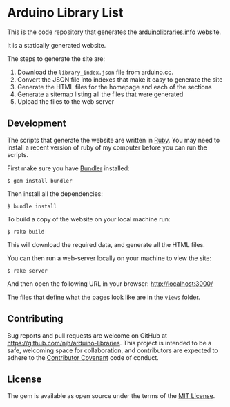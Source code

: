 Arduino Library List
====================

This is the code repository that generates the [arduinolibraries.info] website.

It is a statically generated website.

The steps to generate the site are:

1. Download the ```library_index.json``` file from arduino.cc.
2. Convert the JSON file into indexes that make it easy to generate the site
3. Generate the HTML files for the homepage and each of the sections
4. Generate a sitemap listing all the files that were generated
5. Upload the files to the web server



## Development

The scripts that generate the website are written in [Ruby]. You may need to install a recent version of ruby of my computer before you can run the scripts.

First make sure you have [Bundler] installed:

    $ gem install bundler

Then install all the dependencies:

    $ bundle install

To build a copy of the website on your local machine run:

    $ rake build

This will download the required data, and generate all the HTML files.

You can then run a web-server locally on your machine to view the site:

    $ rake server

And then open the following URL in your browser: [http://localhost:3000/]

The files that define what the pages look like are in the `views` folder.


## Contributing

Bug reports and pull requests are welcome on GitHub at https://github.com/njh/arduino-libraries. This project is intended to be a safe, welcoming space for collaboration, and contributors are expected to adhere to the [Contributor Covenant](http://contributor-covenant.org) code of conduct.


## License

The gem is available as open source under the terms of the [MIT License].



[arduinolibraries.info]:     https://arduinolibraries.info/
[MIT License]:               http://opensource.org/licenses/MIT
[Ruby]:                      http://ruby-lang.org/
[Bundler]:                   http://bundler.io/
[http://localhost:3000/]:    http://localhost:3000/
